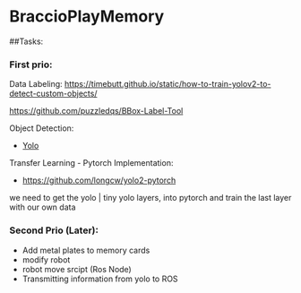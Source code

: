 # BraccioPlayMemory

##Tasks:

### First prio:

Data Labeling:
https://timebutt.github.io/static/how-to-train-yolov2-to-detect-custom-objects/

https://github.com/puzzledqs/BBox-Label-Tool

Object Detection:
* [Yolo](https://pjreddie.com/darknet/yolo/)

Transfer Learning - Pytorch Implementation:
* https://github.com/longcw/yolo2-pytorch

we need to get the yolo | tiny yolo layers, into pytorch and train the last layer with our own data

### Second Prio (Later):
* Add metal plates to memory cards
* modify robot
* robot move srcipt (Ros Node)
* Transmitting information from yolo to ROS

